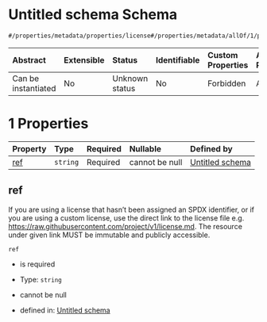 # Untitled schema Schema

```txt
#/properties/metadata/properties/license#/properties/metadata/allOf/1/properties/license/oneOf/1
```



| Abstract            | Extensible | Status         | Identifiable | Custom Properties | Additional Properties | Access Restrictions | Defined In                                                                            |
| :------------------ | :--------- | :------------- | :----------- | :---------------- | :-------------------- | :------------------ | :------------------------------------------------------------------------------------ |
| Can be instantiated | No         | Unknown status | No           | Forbidden         | Allowed               | none                | [implementation.json*](../../0.0.1/schema/implementation.json "open original schema") |

# 1 Properties

| Property    | Type     | Required | Nullable       | Defined by                                                                                                                                                                                                                       |
| :---------- | :------- | :------- | :------------- | :------------------------------------------------------------------------------------------------------------------------------------------------------------------------------------------------------------------------------- |
| [ref](#ref) | `string` | Required | cannot be null | [Untitled schema](implementation-properties-metadata-allof-1-properties-license-oneof-1-properties-ref.md "#/properties/metadata/properties/license/ref#/properties/metadata/allOf/1/properties/license/oneOf/1/properties/ref") |

## ref

If you are using a license that hasn’t been assigned an SPDX identifier, or if you are using a custom license, use the direct link to the license file e.g. <https://raw.githubusercontent.com/project/v1/license.md>. The resource under given link MUST be immutable and publicly accessible.

`ref`

*   is required

*   Type: `string`

*   cannot be null

*   defined in: [Untitled schema](implementation-properties-metadata-allof-1-properties-license-oneof-1-properties-ref.md "#/properties/metadata/properties/license/ref#/properties/metadata/allOf/1/properties/license/oneOf/1/properties/ref")
